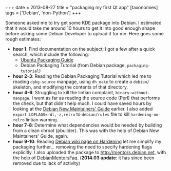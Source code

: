 +++
date = 2013-08-27
title = "packaging my first Qt app"
[taxonomies]
tags = ['Debian', 'non-Python']
+++

Someone asked me to try get some KDE package into Debian. I estimated
that it would take me around 10 hours to get it into good enough shape
before asking some Debian Developer to upload it for me. Here goes some
rough estimates:

-   **hour 1**: Find documentation on the subject; I got a few after a
    quick search, which include the following:
    -   [Ubuntu Packaging Guide]
    -   Debian Packaging Tutorial (from Debian package,
        `packaging-tutorial`)
-   **hour 2-3**: Reading the Debian Packaging Tutorial which led me to
    reading `dpkg-source` manpage, using `dh_make` to create a `debian/`
    skeleton, and modifying the contents of that directory.
-   **hour 4-6**: Struggling to kill the lintian complaint,
    `binary-without-manpage`. I went as far as reading the source code
    (Perl) that performs the check, but that didn't help much. I could
    have saved hours by looking at the [Debian New Maintainers' Guide]
    earlier. I also added `export LDFLAGS=-Wl,-z,relro` to
    `debian/rules` file to kill `hardening-no-relro` lintian warning.
-   **hour 7-8**: Determine what dependencies would be needed by
    building from a clean chroot (pbuilder). This was with the help of
    Debian New Maintainers' Guide, again.
-   **hour 9-10**: Reading [Debian wiki page on Hardening] let me
    simplify my packaging further... removing the need to specify
    hardening flags explicitly. I also uploaded the package
    to <http://mentors.debian.net>, with the help of [DebianMentorsFaq].
    (**2014.03 update**: it has since been removed due to lack of
    activity)

  [Ubuntu Packaging Guide]: http://developer.ubuntu.com/packaging/html
  [Debian New Maintainers' Guide]: http://www.debian.org/doc/manuals/maint-guide
  [Debian wiki page on Hardening]: https://wiki.debian.org/Hardening
  [DebianMentorsFaq]: https://wiki.debian.org/DebianMentorsFaq
